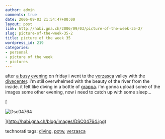```yaml
---
author: admin
comments: true
date: 2006-09-03 21:54:47+00:00
layout: post
link: http://habi.gna.ch/2006/09/03/picture-of-the-week-35-2/
slug: picture-of-the-week-35-2
title: picture of the week 35
wordpress_id: 219
categories:
- personal
- picture of the week
- pictures
---
```


after [a busy evening](http://flickr.com/photos/habi/sets/72157594267138111/) on friday i went to the [verzasca](http://www.verzasca.com/) valley with the [divecenter](http://www.dck.ch/). i'm still overwhelmed with the beauty of the river from the inside. it felt like diving in a bottle of [grappa](http://images.google.com/images?q=grappa&ie=UTF-8&oe=UTF-8). i'm gonna upload some of the images some other evening, now i need to catch up with some sleep...

[


![Dsc04764](http://habi.gna.ch/blog/images/DSC04764-tm.jpg)


](http://habi.gna.ch/blog/images/DSC04764.jpg)



technorati tags: [diving](http://www.technorati.com/tag/diving), [potw](http://www.technorati.com/tag/potw), [verzasca](http://www.technorati.com/tag/verzasca)


